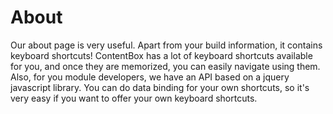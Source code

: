 # About

Our about page is very useful. Apart from your build information, it contains keyboard shortcuts! ContentBox has a lot of keyboard shortcuts available for you, and once they are memorized, you can easily navigate using them. Also, for you module developers, we have an API based on a jquery javascript library. You can do data binding for your own shortcuts, so it's very easy if you want to offer your own keyboard shortcuts.
